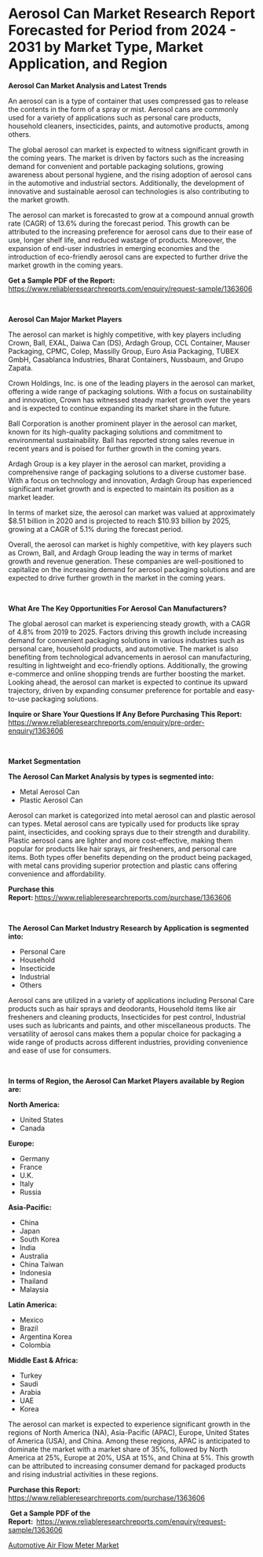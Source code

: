 <p><h1>Aerosol Can Market Research Report Forecasted for Period from 2024 -  2031 by Market Type, Market Application, and Region</h1></p><p><strong>Aerosol Can Market Analysis and Latest Trends</strong></p>
<p><p>An aerosol can is a type of container that uses compressed gas to release the contents in the form of a spray or mist. Aerosol cans are commonly used for a variety of applications such as personal care products, household cleaners, insecticides, paints, and automotive products, among others.</p><p>The global aerosol can market is expected to witness significant growth in the coming years. The market is driven by factors such as the increasing demand for convenient and portable packaging solutions, growing awareness about personal hygiene, and the rising adoption of aerosol cans in the automotive and industrial sectors. Additionally, the development of innovative and sustainable aerosol can technologies is also contributing to the market growth.</p><p>The aerosol can market is forecasted to grow at a compound annual growth rate (CAGR) of 13.6% during the forecast period. This growth can be attributed to the increasing preference for aerosol cans due to their ease of use, longer shelf life, and reduced wastage of products. Moreover, the expansion of end-user industries in emerging economies and the introduction of eco-friendly aerosol cans are expected to further drive the market growth in the coming years.</p></p>
<p><strong>Get a Sample PDF of the Report:&nbsp;</strong> <a href="https://www.reliableresearchreports.com/enquiry/request-sample/1363606">https://www.reliableresearchreports.com/enquiry/request-sample/1363606</a></p>
<p>&nbsp;</p>
<p><strong>Aerosol Can Major Market Players</strong></p>
<p><p>The aerosol can market is highly competitive, with key players including Crown, Ball, EXAL, Daiwa Can (DS), Ardagh Group, CCL Container, Mauser Packaging, CPMC, Colep, Massilly Group, Euro Asia Packaging, TUBEX GmbH, Casablanca Industries, Bharat Containers, Nussbaum, and Grupo Zapata.</p><p>Crown Holdings, Inc. is one of the leading players in the aerosol can market, offering a wide range of packaging solutions. With a focus on sustainability and innovation, Crown has witnessed steady market growth over the years and is expected to continue expanding its market share in the future.</p><p>Ball Corporation is another prominent player in the aerosol can market, known for its high-quality packaging solutions and commitment to environmental sustainability. Ball has reported strong sales revenue in recent years and is poised for further growth in the coming years.</p><p>Ardagh Group is a key player in the aerosol can market, providing a comprehensive range of packaging solutions to a diverse customer base. With a focus on technology and innovation, Ardagh Group has experienced significant market growth and is expected to maintain its position as a market leader.</p><p>In terms of market size, the aerosol can market was valued at approximately $8.51 billion in 2020 and is projected to reach $10.93 billion by 2025, growing at a CAGR of 5.1% during the forecast period.</p><p>Overall, the aerosol can market is highly competitive, with key players such as Crown, Ball, and Ardagh Group leading the way in terms of market growth and revenue generation. These companies are well-positioned to capitalize on the increasing demand for aerosol packaging solutions and are expected to drive further growth in the market in the coming years.</p></p>
<p>&nbsp;</p>
<p><strong>What Are The Key Opportunities For Aerosol Can Manufacturers?</strong></p>
<p><p>The global aerosol can market is experiencing steady growth, with a CAGR of 4.8% from 2019 to 2025. Factors driving this growth include increasing demand for convenient packaging solutions in various industries such as personal care, household products, and automotive. The market is also benefiting from technological advancements in aerosol can manufacturing, resulting in lightweight and eco-friendly options. Additionally, the growing e-commerce and online shopping trends are further boosting the market. Looking ahead, the aerosol can market is expected to continue its upward trajectory, driven by expanding consumer preference for portable and easy-to-use packaging solutions.</p></p>
<p><strong>Inquire or Share Your Questions If Any Before Purchasing This Report:</strong> <a href="https://www.reliableresearchreports.com/enquiry/pre-order-enquiry/1363606">https://www.reliableresearchreports.com/enquiry/pre-order-enquiry/1363606</a></p>
<p>&nbsp;</p>
<p><strong>Market Segmentation</strong></p>
<p><strong>The Aerosol Can Market Analysis by types is segmented into:</strong></p>
<p><ul><li>Metal Aerosol Can</li><li>Plastic Aerosol Can</li></ul></p>
<p><p>Aerosol can market is categorized into metal aerosol can and plastic aerosol can types. Metal aerosol cans are typically used for products like spray paint, insecticides, and cooking sprays due to their strength and durability. Plastic aerosol cans are lighter and more cost-effective, making them popular for products like hair sprays, air fresheners, and personal care items. Both types offer benefits depending on the product being packaged, with metal cans providing superior protection and plastic cans offering convenience and affordability.</p></p>
<p><strong>Purchase this Report:&nbsp;</strong><a href="https://www.reliableresearchreports.com/purchase/1363606">https://www.reliableresearchreports.com/purchase/1363606</a></p>
<p>&nbsp;</p>
<p><strong>The Aerosol Can Market Industry Research by Application is segmented into:</strong></p>
<p><ul><li>Personal Care</li><li>Household</li><li>Insecticide</li><li>Industrial</li><li>Others</li></ul></p>
<p><p>Aerosol cans are utilized in a variety of applications including Personal Care products such as hair sprays and deodorants, Household items like air fresheners and cleaning products, Insecticides for pest control, Industrial uses such as lubricants and paints, and other miscellaneous products. The versatility of aerosol cans makes them a popular choice for packaging a wide range of products across different industries, providing convenience and ease of use for consumers.</p></p>
<p>&nbsp;</p>
<p><strong>In terms of Region, the Aerosol Can Market Players available by Region are:</strong></p>
<p>
    <p> <strong> North America: </strong>
        <ul>
            <li>United States</li>
            <li>Canada</li>
        </ul>
        </p> 
    <p> <strong> Europe: </strong>
        <ul>
            <li>Germany</li>
            <li>France</li>
            <li>U.K.</li>
            <li>Italy</li>
            <li>Russia</li>
        </ul>
        </p> 
    <p> <strong> Asia-Pacific: </strong>
        <ul>
            <li>China</li>
            <li>Japan</li>
            <li>South Korea</li>
            <li>India</li>
            <li>Australia</li>
            <li>China Taiwan</li>
            <li>Indonesia</li>
            <li>Thailand</li>
            <li>Malaysia</li>
        </ul>
        </p> 
    <p> <strong> Latin America: </strong>
        <ul>
            <li>Mexico</li>
            <li>Brazil</li>
            <li>Argentina Korea</li>
            <li>Colombia</li>
        </ul>
        </p> 
    <p> <strong> Middle East & Africa: </strong>
        <ul>
            <li>Turkey</li>
            <li>Saudi</li>
            <li>Arabia</li>
            <li>UAE</li>
            <li>Korea</li>
        </ul>
    </p>
    </p>
<p><p>The aerosol can market is expected to experience significant growth in the regions of North America (NA), Asia-Pacific (APAC), Europe, United States of America (USA), and China. Among these regions, APAC is anticipated to dominate the market with a market share of 35%, followed by North America at 25%, Europe at 20%, USA at 15%, and China at 5%. This growth can be attributed to increasing consumer demand for packaged products and rising industrial activities in these regions.</p></p>
<p><strong>Purchase this Report: </strong><a href="https://www.reliableresearchreports.com/purchase/1363606">https://www.reliableresearchreports.com/purchase/1363606</a></p>
<p>&nbsp;<strong>Get a Sample PDF of the Report:&nbsp;&nbsp;</strong><a href="https://www.reliableresearchreports.com/enquiry/request-sample/1363606">https://www.reliableresearchreports.com/enquiry/request-sample/1363606</a></p>
<p><strong></strong></p>
<p><p><a href="https://pretty-mail-caf.notion.site/Automotive-Air-Flow-Meter-Market-Insights-Market-Players-and-Forecast-Till-2031-638ab3cf6043477c9fabb17516c769d3">Automotive Air Flow Meter Market</a></p></p>